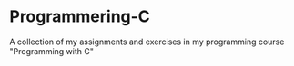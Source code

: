 # Programmering-C
A collection of my assignments and exercises in my programming course "Programming with C"
